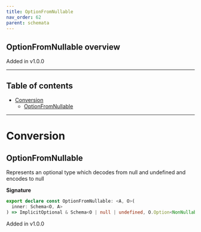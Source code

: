 ```yaml
---
title: OptionFromNullable
nav_order: 62
parent: schemata
---
```


## OptionFromNullable overview

Added in v1.0.0

---

<h2 class="text-delta">Table of contents</h2>

- [Conversion](#conversion)
  - [OptionFromNullable](#optionfromnullable)

---

# Conversion

## OptionFromNullable

Represents an optional type which decodes from null and undefined and encodes to null

**Signature**

```ts
export declare const OptionFromNullable: <A, O>(
  inner: Schema<O, A>
) => ImplicitOptional & Schema<O | null | undefined, O.Option<NonNullable<A>>>
```

Added in v1.0.0
